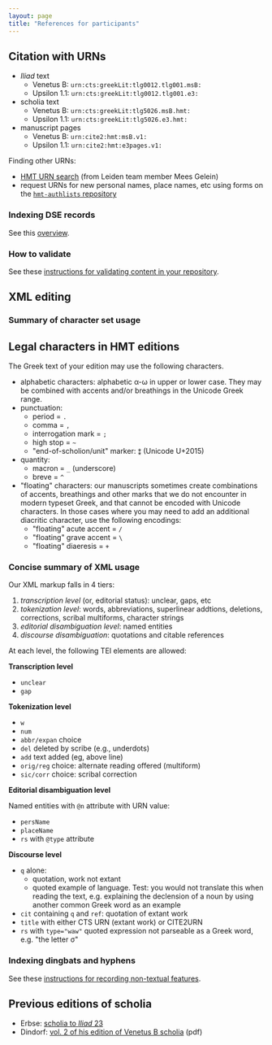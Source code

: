 ```yaml
---
layout: page
title: "References for participants"
---
```


## Citation with URNs

- *Iliad* text
    - Venetus B: `urn:cts:greekLit:tlg0012.tlg001.msB:`
    - Upsilon 1.1: `urn:cts:greekLit:tlg0012.tlg001.e3:`
- scholia text
    - Venetus B: `urn:cts:greekLit:tlg5026.msB.hmt:`
    - Upsilon 1.1: `urn:cts:greekLit:tlg5026.e3.hmt:`
- manuscript pages
    - Venetus B: `urn:cite2:hmt:msB.v1:`
    - Upsilon 1.1: `urn:cite2:hmt:e3pages.v1:`


Finding other URNs:

- [HMT URN search](https://interwing.nl/hmt/urn/) (from Leiden team member Mees Gelein)
- request URNs for new personal names, place names, etc using forms on the [`hmt-authlists` repository](https://github.com/homermultitext/hmt-authlists)



### Indexing DSE records


See this [overview](https://github.com/neelsmith/transmission-evolution/wiki/DSE-indexing).



### How to validate

See these [instructions for validating content in your repository](https://github.com/neelsmith/transmission-evolution/wiki/Validating).



## XML editing


### Summary of character set usage


## Legal characters in HMT editions

The Greek text of your edition may use the following characters.

- alphabetic characters: alphabetic α-ω in upper or lower case. They may be combined with accents and/or breathings in the Unicode Greek range.  
- punctuation:
    -   period = `.`
    -   comma = `,`
    -   interrogation mark = `;`
    -   high stop = `~`
    -   "end-of-scholion/unit" marker:  `⁑` (Unicode U+2015)
- quantity:
    -   macron = `_` (underscore)
    -   breve = `^`
- "floating" characters:  our manuscripts sometimes create combinations of accents, breathings and other marks that we do not encounter in modern typeset Greek, and that cannot be encoded with Unicode characters.  In those cases where you may need to add an additional diacritic character, use the following encodings:
    -   "floating" acute accent =  `/`
    -   "floating" grave accent =  `\`
    -   "floating" diaeresis =  `+`

### Concise summary of XML usage

Our XML markup falls in 4 tiers:

1. *transcription level* (or, editorial status): unclear, gaps, etc
2. *tokenization level*: words, abbreviations, superlinear addtions, deletions, corrections, scribal multiforms, character strings
3. *editorial disambiguation level*: named entities
4. *discourse disambiguation*: quotations and citable references

At each level, the following TEI elements are allowed:


**Transcription level**

- `unclear`
- `gap`

**Tokenization level**


- `w`
- `num`
- `abbr/expan` choice
- `del` deleted by scribe (e.g., underdots)
- `add` text added (eg, above line)
- `orig/reg` choice: alternate reading offered (multiform)
- `sic/corr` choice: scribal correction

**Editorial disambiguation level**

Named entities with `@n` attribute with URN value:

- `persName`
- `placeName`
- `rs` with `@type` attribute


**Discourse level**


- `q` alone:  
    - quotation, work not extant
    - quoted example of language. Test: you would not  translate this when reading the text, e.g. explaining the declension of a noun by using another common Greek word as an example
- `cit` containing `q` and `ref`: quotation of extant work
- `title` with either CTS URN (extant work) or CITE2URN
- `rs` with `type="waw"` quoted expression not parseable as  a Greek word, e.g. "the letter σ"



### Indexing dingbats and hyphens

See these [instructions for recording non-textual features](https://github.com/neelsmith/transmission-evolution/wiki/Recording-non-textual-features).


## Previous editions of scholia

- Erbse: [scholia to *Iliad* 23](https://neelsmith.github.io/transmission-evolution/iliad23-scholia-wh/iliad23.html)
- Dindorf:  [vol. 2 of his edition of Venetus B scholia](http://www.homermultitext.org/pd-pdfs/Dindorf-v4.pdf) (pdf)
